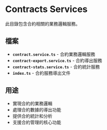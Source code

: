 # Contracts Services

此目錄包含合約相關的業務邏輯服務。

## 檔案

- **`contract.service.ts`** - 合約業務邏輯服務
- **`contract-export.service.ts`** - 合約導出服務
- **`contract-stats.service.ts`** - 合約統計服務
- **`index.ts`** - 合約服務導出文件

## 用途

- 實現合約的業務邏輯
- 處理合約數據的導出功能
- 提供合約統計和分析
- 支援合約管理的核心功能


